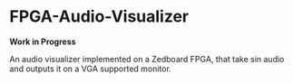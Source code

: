 # FPGA-Audio-Visualizer
 **Work in Progress**
 
 An audio visualizer implemented on a Zedboard FPGA, that take sin audio and outputs it on a VGA supported monitor.
